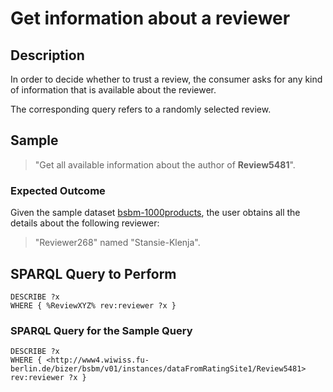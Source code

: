 # Get information about a reviewer

## Description

In order to decide whether to trust a review, the consumer asks for any kind of information that is available about the reviewer.

The corresponding query refers to a randomly selected review.

## Sample

> "Get all available information about the author of **Review5481**".

### Expected Outcome
Given the sample dataset [bsbm-1000products](../Datasets/bsbm-1000products.ttl.tgz), the user obtains all the details about the following reviewer:

> "Reviewer268" named "Stansie-Klenja".

## SPARQL Query to Perform

```SPARQL
DESCRIBE ?x
WHERE { %ReviewXYZ% rev:reviewer ?x }
```

### SPARQL Query for the Sample Query

```SPARQL
DESCRIBE ?x
WHERE { <http://www4.wiwiss.fu-berlin.de/bizer/bsbm/v01/instances/dataFromRatingSite1/Review5481> rev:reviewer ?x }
```
